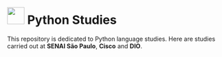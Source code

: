 # <img src="https://cdn.jsdelivr.net/gh/devicons/devicon@latest/icons/python/python-original.svg" width="40" height="40"/> Python Studies

This repository is dedicated to Python language studies. Here are studies carried out at **SENAI São Paulo**, **Cisco** and **DIO**.

